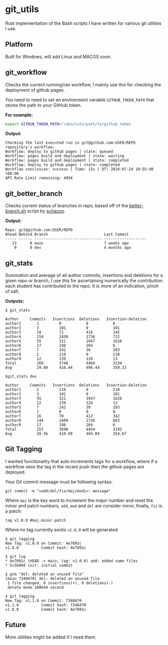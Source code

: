 # git_utils 

Rust implementation of the Bash scripts I have written for various git utlities I use.

## Platform

Built for Windows, will add Linux and MACOS soon. 

## git_workflow

Checks the current running/ran workflow, I mainly use this for checking the deployment of github pages.

You need to need to set an environment variable `GITHUB_TOKEN_PATH` that stores the path to your GitHub token. 

**For example:**

```sh
export GITHUB_TOKEN_PATH="/absolute/path/to/github_token
```

**Output:**

```
Checking the last executed run in git@github.com:USER/REPO repository's workflow:
Workflow: deploy to github pages | state: queued
Workflow: pages build and deployment | state: waiting
Workflow: pages build and deployment | state: completed
Workflow: deploy to github pages | state: completed
Workflow conclusion: success | Time: 15s | DT: 2024-07-24 10:55:40 +00:00
API Rate Limit remaining: 4994
```

## git_better_branch

Checks current status of branches in repo, based off of the [better-branch.sh](https://gist.github.com/schacon/e9e743dee2e92db9a464619b99e94eff) script by [schacon](https://gist.github.com/schacon/).

**Output:**

```
Repo: git@github.com:USER/REPO
Ahead Behind Branch                         Last Commit
----- ------ ------------------------------ -------------------
   13      0 main                           7 weeks ago
    0      0 dev                            4 months ago
```

## git_stats

Summation and average of all author commits, insertions and deletions for a given repo or branch, I use this for ascertaining numerically the contribution each student has contributed to the repo. It is more of an indication, pinch of salt.

**Outputs:**

```
$ git_stats 

Author     Commits   Insertions  Deletions   Insertion-Deletion
author1       1         0           0           0
author2       3         101         0           101
author3       18        71          416         345
author4       154       2458        1736        722
author5       55        321         1947        1626
author6       17        198         204         6
author7       7         242         39          203
author8       2         218         0           218
author9       12        139         126         13
Total         269       3748        4468        3234
Avg           29.89     416.44      496.44      359.33
```

```
$git_stats dev

Author     Commits   Insertions  Deletions   Insertion-Deletion
author1       2         218         0           218
author2       3         101         0           101
author3       55        321         1947        1626        
author4       12        139         126         13
author5       7         242         39          203
author6       1         0           0           0
author7       16        70          412         342
author8       144       2409        1726        683
author9       17        198         204         6
Total         257       3698        4454        3192        
Avg           28.56     410.89      494.89      354.67 
```

## Git Tagging

I wanted functionality that auto increments tags for a workflow, where if a workflow sees the tag in the recent push then the github pages are deployed. 

Your Git commit message must be following syntax:

```
git commit -m "<add/del/fix/maj/modi>: message"
```

Where `maj` is the key word to increment the major number and reset the minor and patch numbers, `add`, `mod` and `del` are consider minor, finally, `fix` is a patch:

```
tag v1.0.0 #maj.minor.patch
```

Where no tag currently exists `v1.0.0` will be generated 

```
$ git_tagging
New Tag: v1.0.0 on Commit: 4e7091c
v1.0.0          Commit hash: 4e7091c

$ git log
* 4e7091c (HEAD -> main, tag: v1.0.0) add: added some files
* 5c5b09d init: initial commit

$ gcm "del: deleted an unused file"
[main 7348470] del: deleted an unused file
 1 file changed, 0 insertions(+), 0 deletions(-)
 delete mode 100644 second

$ git_tagging
New Tag: v1.1.0 on Commit: 7348470
v1.1.0          Commit hash: 7348470
v1.0.0          Commit hash: 4e7091c
```

## Future

More utilities might be added if I need them. 
